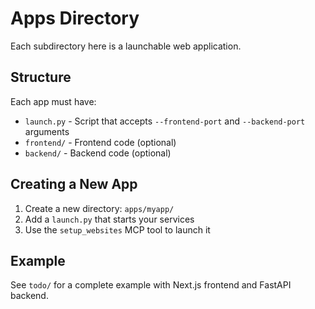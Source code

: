 # Apps Directory

Each subdirectory here is a launchable web application.

## Structure

Each app must have:
- `launch.py` - Script that accepts `--frontend-port` and `--backend-port` arguments
- `frontend/` - Frontend code (optional)
- `backend/` - Backend code (optional)

## Creating a New App

1. Create a new directory: `apps/myapp/`
2. Add a `launch.py` that starts your services
3. Use the `setup_websites` MCP tool to launch it

## Example

See `todo/` for a complete example with Next.js frontend and FastAPI backend. 